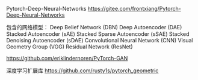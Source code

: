Pytorch-Deep-Neural-Networks
https://gitee.com/frontxiang/Pytorch-Deep-Neural-Networks

包含的网络模型：
Deep Belief Network (DBN) 
Deep Autoencoder (DAE) 
Stacked Autoencoder (sAE) 
Stacked Sparse Autoencoder (sSAE) 
Stacked Denoising Autoencoder (sDAE) 
Convolutional Neural Network (CNN) 
Visual Geometry Group (VGG) 
Residual Network (ResNet) 


https://github.com/eriklindernoren/PyTorch-GAN

深度学习扩展库
https://github.com/rusty1s/pytorch_geometric

